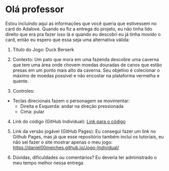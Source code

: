 # Olá professor

Estou incluindo aqui as informações que você queria que estivessem no card do Adalove. Quando eu fiz a entrega do projeto, eu não tinha lido direito que era pra fazer isso lá e quando eu descobri eu já tinha movido o card, então eu espero que essa seja uma alternativa válida:

1. Título do Jogo: Duck Berserk

2. Contexto: Um pato que mora em uma fazenda descobre uma caverna que tem uma área onde chovem moedas douradas de canos que estão presas em um ponto mais alto da caverna. Seu objetivo é colecionar o máximo de moedas possível e não encostar na plataforma vermelha e quente.

3. Controles:
- Teclas direcionais fazem o personagem se movimentar:
  - Direita e Esquerda: andar na direção pressionada
  - Cima: pular

4. Link do código (GitHub Individual): [Link para o código](https://github.com/Daniel00Meiches/Jogo-Individual/blob/main/Ponderada_W4/JOGO%20INDIVIDUAL/index.html)

5. Link da versão jogável (GitHub Pages): Eu consegui fazer um link no Github Pages, mas já que esse repositório também inclui os tutoriais, eu não sei fazer o site mostrar apenas o meu jogo: https://daniel00meiches.github.io/Jogo-Individual/

6. Dúvidas, dificuldades ou comentários?
Eu deveria ter administrado o meu tempo melhor nessa entrega
